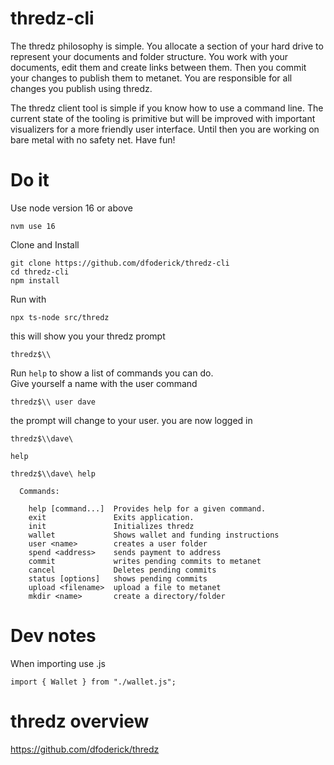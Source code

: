 # thredz-cli
The thredz philosophy is simple. You allocate a section of your hard drive to represent your documents and folder structure. You work with your documents, edit them and create links between them. Then you commit your changes to publish them to metanet. You are responsible for all changes you publish using thredz.

The thredz client tool is simple if you know how to use a command line. The current state of the tooling is primitive but will be improved with important visualizers for a more friendly user interface. Until then you are working on bare metal with no safety net. Have fun!

# Do it
Use node version 16 or above
```
nvm use 16
```
Clone and Install
```
git clone https://github.com/dfoderick/thredz-cli
cd thredz-cli
npm install
```

Run with 
```
npx ts-node src/thredz
```
this will show you your thredz prompt
```
thredz$\\
```
Run `help` to show a list of commands you can do.  
Give yourself a name with the user command
```
thredz$\\ user dave
```
the prompt will change to your user. you are now logged in
```
thredz$\\dave\
```

`help`
```
thredz$\\dave\ help

  Commands:

    help [command...]  Provides help for a given command.
    exit               Exits application.
    init               Initializes thredz
    wallet             Shows wallet and funding instructions
    user <name>        creates a user folder
    spend <address>    sends payment to address
    commit             writes pending commits to metanet
    cancel             Deletes pending commits
    status [options]   shows pending commits
    upload <filename>  upload a file to metanet
    mkdir <name>       create a directory/folder
```

# Dev notes
When importing use .js
```
import { Wallet } from "./wallet.js";
```

# thredz overview
https://github.com/dfoderick/thredz

